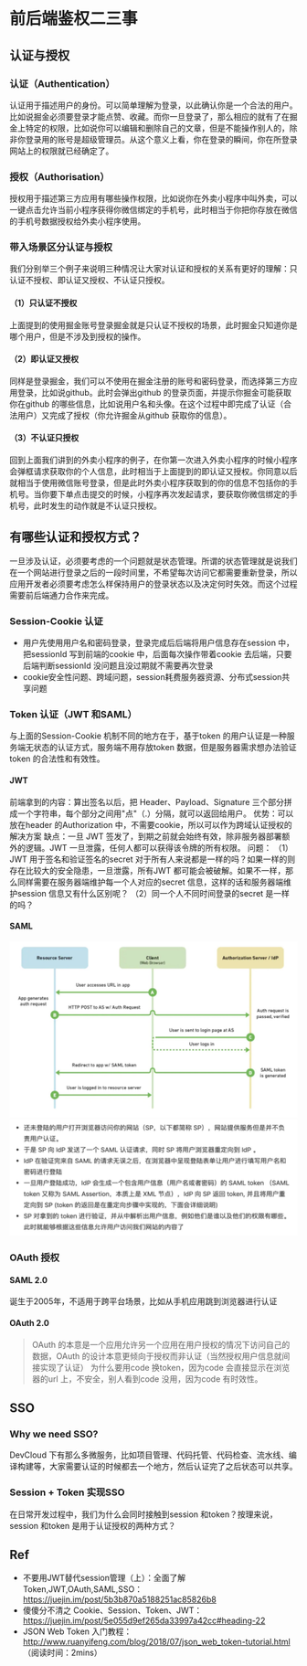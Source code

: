 # 前后端鉴权二三事

## 认证与授权
### 认证（Authentication）
认证用于描述用户的身份。可以简单理解为登录，以此确认你是一个合法的用户。比如说掘金必须要登录才能点赞、收藏。而你一旦登录了，那么相应的就有了在掘金上特定的权限，比如说你可以编辑和删除自己的文章，但是不能操作别人的，除非你登录用的账号是超级管理员。从这个意义上看，你在登录的瞬间，你在所登录网站上的权限就已经确定了。
### 授权（Authorisation）
授权用于描述第三方应用有哪些操作权限，比如说你在外卖小程序中叫外卖，可以一键点击允许当前小程序获得你微信绑定的手机号，此时相当于你把你存放在微信的手机号数据授权给外卖小程序使用。
### 带入场景区分认证与授权
我们分别举三个例子来说明三种情况让大家对认证和授权的关系有更好的理解：只认证不授权、即认证又授权、不认证只授权。
#### （1）只认证不授权
上面提到的使用掘金账号登录掘金就是只认证不授权的场景，此时掘金只知道你是哪个用户，但是不涉及到授权的操作。
#### （2）即认证又授权
同样是登录掘金，我们可以不使用在掘金注册的账号和密码登录，而选择第三方应用登录，比如说github。此时会弹出github 的登录页面，并提示你掘金可能获取你在github 的哪些信息，比如说用户名和头像。在这个过程中即完成了认证（合法用户）又完成了授权（你允许掘金从github 获取你的信息）。
#### （3）不认证只授权
回到上面我们讲到的外卖小程序的例子，在你第一次进入外卖小程序的时候小程序会弹框请求获取你的个人信息，此时相当于上面提到的即认证又授权。你同意以后就相当于使用微信账号登录，但是此时外卖小程序获取到的你的信息不包括你的手机号。当你要下单点击提交的时候，小程序再次发起请求，要获取你微信绑定的手机号，此时发生的动作就是不认证只授权。

## 有哪些认证和授权方式？
一旦涉及认证，必须要考虑的一个问题就是状态管理。所谓的状态管理就是说我们在一个网站进行登录之后的一段时间里，不希望每次访问它都需要重新登录，所以应用开发者必须要考虑怎么样保持用户的登录状态以及决定何时失效。而这个过程需要前后端通力合作来完成。
### Session-Cookie 认证
- 用户先使用用户名和密码登录，登录完成后后端将用户信息存在session 中，把sessionId 写到前端的cookie 中，后面每次操作带着cookie 去后端，只要后端判断sessionId 没问题且没过期就不需要再次登录
- cookie安全性问题、跨域问题，session耗费服务器资源、分布式session共享问题
### Token 认证（JWT 和SAML）
与上面的Session-Cookie 机制不同的地方在于，基于token 的用户认证是一种服务端无状态的认证方式，服务端不用存放token 数据，但是服务器需求想办法验证token 的合法性和有效性。
#### JWT
前端拿到的内容：算出签名以后，把 Header、Payload、Signature 三个部分拼成一个字符串，每个部分之间用"点"（.）分隔，就可以返回给用户。
优势：可以放在header 的Authorization 中，不需要cookie，所以可以作为跨域认证授权的解决方案
缺点：一旦 JWT 签发了，到期之前就会始终有效，除非服务器部署额外的逻辑。JWT 一旦泄露，任何人都可以获得该令牌的所有权限。
问题：
（1）JWT 用于签名和验证签名的secret 对于所有人来说都是一样的吗？如果一样的则存在比较大的安全隐患，一旦泄露，所有JWT 都可能会被破解。如果不一样，那么同样需要在服务器端维护每一个人对应的secret 信息，这样的话和服务器端维护session 信息又有什么区别呢？
（2）同一个人不同时间登录的secret 是一样的吗？
#### SAML
![saml1](../img/saml.jpg)
![saml2](../img/saml2.jpg)

### OAuth 授权

#### SAML 2.0
诞生于2005年，不适用于跨平台场景，比如从手机应用跳到浏览器进行认证
#### OAuth 2.0
> OAuth 的本意是一个应用允许另一个应用在用户授权的情况下访问自己的数据，OAuth 的设计本意更倾向于授权而非认证（当然授权用户信息就间接实现了认证）
为什么要用code 换token，因为code 会直接显示在浏览器的url 上，不安全，别人看到code 没用，因为code 有时效性。
## SSO
### Why we need SSO?
DevCloud 下有那么多微服务，比如项目管理、代码托管、代码检查、流水线、编译构建等，大家需要认证的时候都去一个地方，然后认证完了之后状态可以共享。
### Session + Token 实现SSO
在日常开发过程中，我们为什么会同时接触到session 和token？按理来说，session 和token 是用于认证授权的两种方式？

## Ref
- 不要用JWT替代session管理（上）：全面了解Token,JWT,OAuth,SAML,SSO：https://juejin.im/post/5b3b870a5188251ac85826b8
- 傻傻分不清之 Cookie、Session、Token、JWT：https://juejin.im/post/5e055d9ef265da33997a42cc#heading-22
- JSON Web Token 入门教程：http://www.ruanyifeng.com/blog/2018/07/json_web_token-tutorial.html （阅读时间：2mins）